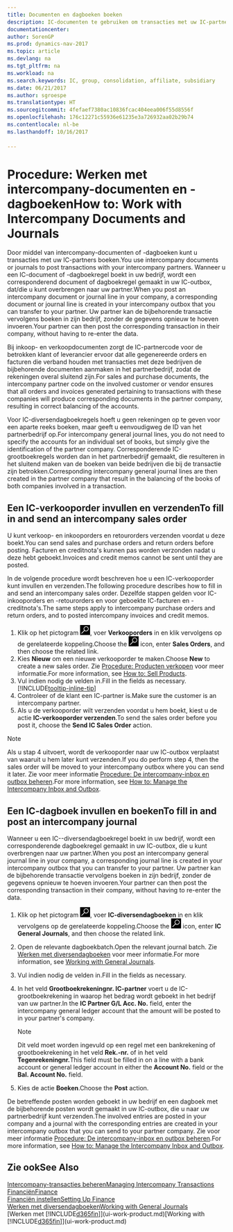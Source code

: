 ```yaml
---
title: Documenten en dagboeken boeken
description: IC-documenten te gebruiken om transacties met uw IC-partners te boeken.
documentationcenter: 
author: SorenGP
ms.prod: dynamics-nav-2017
ms.topic: article
ms.devlang: na
ms.tgt_pltfrm: na
ms.workload: na
ms.search.keywords: IC, group, consolidation, affiliate, subsidiary
ms.date: 06/21/2017
ms.author: sgroespe
ms.translationtype: HT
ms.sourcegitcommit: 4fefaef7380ac10836fcac404eea006f55d8556f
ms.openlocfilehash: 176c12271c55936e61235e3a726932aa02b29b74
ms.contentlocale: nl-be
ms.lasthandoff: 10/16/2017

---
```

# <a name="how-to-work-with-intercompany-documents-and-journals"></a><span data-ttu-id="81838-103">Procedure: Werken met intercompany-documenten en -dagboeken</span><span class="sxs-lookup"><span data-stu-id="81838-103">How to: Work with Intercompany Documents and Journals</span></span>
<span data-ttu-id="81838-104">Door middel van intercompany-documenten of -dagboeken kunt u transacties met uw IC-partners boeken.</span><span class="sxs-lookup"><span data-stu-id="81838-104">You use intercompany documents or journals to post transactions with your intercompany partners.</span></span> <span data-ttu-id="81838-105">Wanneer u een IC-document of -dagboekregel boekt in uw bedrijf, wordt een corresponderend document of dagboekregel gemaakt in uw IC-outbox, dat/die u kunt overbrengen naar uw partner.</span><span class="sxs-lookup"><span data-stu-id="81838-105">When you post an intercompany document or journal line in your company, a corresponding document or journal line is created in your intercompany outbox that you can transfer to your partner.</span></span> <span data-ttu-id="81838-106">Uw partner kan de bijbehorende transactie vervolgens boeken in zijn bedrijf, zonder de gegevens opnieuw te hoeven invoeren.</span><span class="sxs-lookup"><span data-stu-id="81838-106">Your partner can then post the corresponding transaction in their company, without having to re-enter the data.</span></span>

<span data-ttu-id="81838-107">Bij inkoop- en verkoopdocumenten zorgt de IC-partnercode voor de betrokken klant of leverancier ervoor dat alle gegenereerde orders en facturen die verband houden met transacties met deze bedrijven de bijbehorende documenten aanmaken in het partnerbedrijf, zodat de rekeningen overal sluitend zijn.</span><span class="sxs-lookup"><span data-stu-id="81838-107">For sales and purchase documents, the intercompany partner code on the involved customer or vendor ensures that all orders and invoices generated pertaining to transactions with these companies will produce corresponding documents in the partner company, resulting in correct balancing of the accounts.</span></span>

<span data-ttu-id="81838-108">Voor IC-diversendagboekregels hoeft u geen rekeningen op te geven voor een aparte reeks boeken, maar geeft u eenvoudigweg de ID van het partnerbedrijf op.</span><span class="sxs-lookup"><span data-stu-id="81838-108">For intercompany general journal lines, you do not need to specify the accounts for an individual set of books, but simply give the identification of the partner company.</span></span> <span data-ttu-id="81838-109">Corresponderende IC-grootboekregels worden dan in het partnerbedrijf gemaakt, die resulteren in het sluitend maken van de boeken van beide bedrijven die bij de transactie zijn betrokken.</span><span class="sxs-lookup"><span data-stu-id="81838-109">Corresponding intercompany general journal lines are then created in the partner company that result in the balancing of the books of both companies involved in a transaction.</span></span>

## <a name="to-fill-in-and-send-an-intercompany-sales-order"></a><span data-ttu-id="81838-110">Een IC-verkooporder invullen en verzenden</span><span class="sxs-lookup"><span data-stu-id="81838-110">To fill in and send an intercompany sales order</span></span>
<span data-ttu-id="81838-111">U kunt verkoop- en inkooporders en retourorders verzenden voordat u deze boekt.</span><span class="sxs-lookup"><span data-stu-id="81838-111">You can send sales and purchase orders and return orders before posting.</span></span> <span data-ttu-id="81838-112">Facturen en creditnota's kunnen pas worden verzonden nadat u deze hebt geboekt.</span><span class="sxs-lookup"><span data-stu-id="81838-112">Invoices and credit memos cannot be sent until they are posted.</span></span>

<span data-ttu-id="81838-113">In de volgende procedure wordt beschreven hoe u een IC-verkooporder kunt invullen en verzenden.</span><span class="sxs-lookup"><span data-stu-id="81838-113">The following procedure describes how to fill in and send an intercompany sales order.</span></span> <span data-ttu-id="81838-114">Dezelfde stappen gelden voor IC-inkooporders en -retourorders en voor geboekte IC-facturen en -creditnota's.</span><span class="sxs-lookup"><span data-stu-id="81838-114">The same steps apply to intercompany purchase orders and return orders, and to posted intercompany invoices and credit memos.</span></span>  

1. <span data-ttu-id="81838-115">Klik op het pictogram ![Zoeken naar pagina of rapport](media/ui-search/search_small.png "pictogram Zoeken naar pagina of rapport"), voer **Verkooporders** in en klik vervolgens op de gerelateerde koppeling.</span><span class="sxs-lookup"><span data-stu-id="81838-115">Choose the ![Search for Page or Report](media/ui-search/search_small.png "Search for Page or Report icon") icon, enter **Sales Orders**, and then choose the related link.</span></span>  
2. <span data-ttu-id="81838-116">Kies **Nieuw** om een nieuwe verkooporder te maken.</span><span class="sxs-lookup"><span data-stu-id="81838-116">Choose **New** to create a new sales order.</span></span> <span data-ttu-id="81838-117">Zie [Procedure: Producten verkopen](sales-how-sell-products.md) voor meer informatie.</span><span class="sxs-lookup"><span data-stu-id="81838-117">For more information, see [How to: Sell Products](sales-how-sell-products.md).</span></span>  
3. <span data-ttu-id="81838-118">Vul indien nodig de velden in.</span><span class="sxs-lookup"><span data-stu-id="81838-118">Fill in the fields as necessary.</span></span> [!INCLUDE[tooltip-inline-tip](includes/tooltip-inline-tip_md.md)]
4. <span data-ttu-id="81838-119">Controleer of de klant een IC-partner is.</span><span class="sxs-lookup"><span data-stu-id="81838-119">Make sure the customer is an intercompany partner.</span></span>
5. <span data-ttu-id="81838-120">Als u de verkooporder wilt verzenden voordat u hem boekt, kiest u de actie **IC-verkooporder verzenden**.</span><span class="sxs-lookup"><span data-stu-id="81838-120">To send the sales order before you post it, choose the **Send IC Sales Order** action.</span></span>

> [!NOTE]
> <span data-ttu-id="81838-121">Als u stap 4 uitvoert, wordt de verkooporder naar uw IC-outbox verplaatst van waaruit u hem later kunt verzenden.</span><span class="sxs-lookup"><span data-stu-id="81838-121">If you do perform step 4, then the sales order will be moved to your intercompany outbox where you can send it later.</span></span> <span data-ttu-id="81838-122">Zie voor meer informatie [Procedure: De intercompany-inbox en outbox beheren](intercompany-how-manage-intercompany-inbox.md).</span><span class="sxs-lookup"><span data-stu-id="81838-122">For more information, see [How to: Manage the Intercompany Inbox and Outbox](intercompany-how-manage-intercompany-inbox.md).</span></span>

## <a name="to-fill-in-and-post-an-intercompany-journal"></a><span data-ttu-id="81838-123">Een IC-dagboek invullen en boeken</span><span class="sxs-lookup"><span data-stu-id="81838-123">To fill in and post an intercompany journal</span></span>
<span data-ttu-id="81838-124">Wanneer u een IC--diversendagboekregel boekt in uw bedrijf, wordt een corresponderende dagboekregel gemaakt in uw IC-outbox, die u kunt overbrengen naar uw partner.</span><span class="sxs-lookup"><span data-stu-id="81838-124">When you post an intercompany general journal line in your company, a corresponding journal line is created in your intercompany outbox that you can transfer to your partner.</span></span> <span data-ttu-id="81838-125">Uw partner kan de bijbehorende transactie vervolgens boeken in zijn bedrijf, zonder de gegevens opnieuw te hoeven invoeren.</span><span class="sxs-lookup"><span data-stu-id="81838-125">Your partner can then post the corresponding transaction in their company, without having to re-enter the data.</span></span>

1. <span data-ttu-id="81838-126">Klik op het pictogram ![Zoeken naar pagina of rapport](media/ui-search/search_small.png "pictogram Zoeken naar pagina of rapport"), voer **IC-diversendagboeken** in en klik vervolgens op de gerelateerde koppeling.</span><span class="sxs-lookup"><span data-stu-id="81838-126">Choose the ![Search for Page or Report](media/ui-search/search_small.png "Search for Page or Report icon") icon, enter **IC General Journals**, and then choose the related link.</span></span>  
2. <span data-ttu-id="81838-127">Open de relevante dagboekbatch.</span><span class="sxs-lookup"><span data-stu-id="81838-127">Open the relevant journal batch.</span></span> <span data-ttu-id="81838-128">Zie [Werken met diversendagboeken](ui-work-general-journals.md) voor meer informatie.</span><span class="sxs-lookup"><span data-stu-id="81838-128">For more information, see [Working with General Journals](ui-work-general-journals.md).</span></span>
3. <span data-ttu-id="81838-129">Vul indien nodig de velden in.</span><span class="sxs-lookup"><span data-stu-id="81838-129">Fill in the fields as necessary.</span></span>
4. <span data-ttu-id="81838-130">In het veld **Grootboekrekeningnr. IC-partner** voert u de IC-grootboekrekening in waarop het bedrag wordt geboekt in het bedrijf van uw partner.</span><span class="sxs-lookup"><span data-stu-id="81838-130">In the **IC Partner G/L Acc. No.** field, enter the intercompany general ledger account that the amount will be posted to in your partner's company.</span></span>

    > [!NOTE]
    > <span data-ttu-id="81838-131">Dit veld moet worden ingevuld op een regel met een bankrekening of grootboekrekening in het veld **Rek.-nr.** of in het veld **Tegenrekeningnr.**</span><span class="sxs-lookup"><span data-stu-id="81838-131">This field must be filled in on a line with a bank account or general ledger account in either the **Account No.** field or the **Bal. Account No.** field.</span></span>  
5. <span data-ttu-id="81838-132">Kies de actie **Boeken**.</span><span class="sxs-lookup"><span data-stu-id="81838-132">Choose the **Post** action.</span></span>

<span data-ttu-id="81838-133">De betreffende posten worden geboekt in uw bedrijf en een dagboek met de bijbehorende posten wordt gemaakt in uw IC-outbox, die u naar uw partnerbedrijf kunt verzenden.</span><span class="sxs-lookup"><span data-stu-id="81838-133">The involved entries are posted in your company and a journal with the corresponding entries are created in your intercompany outbox that you can send to your partner company.</span></span> <span data-ttu-id="81838-134">Zie voor meer informatie [Procedure: De intercompany-inbox en outbox beheren](intercompany-how-manage-intercompany-inbox.md).</span><span class="sxs-lookup"><span data-stu-id="81838-134">For more information, see [How to: Manage the Intercompany Inbox and Outbox](intercompany-how-manage-intercompany-inbox.md).</span></span> 

## <a name="see-also"></a><span data-ttu-id="81838-135">Zie ook</span><span class="sxs-lookup"><span data-stu-id="81838-135">See Also</span></span>
[<span data-ttu-id="81838-136">Intercompany-transacties beheren</span><span class="sxs-lookup"><span data-stu-id="81838-136">Managing Intercompany Transactions</span></span>](intercompany-manage.md)  
[<span data-ttu-id="81838-137">Financiën</span><span class="sxs-lookup"><span data-stu-id="81838-137">Finance</span></span>](finance.md)  
[<span data-ttu-id="81838-138">Financiën instellen</span><span class="sxs-lookup"><span data-stu-id="81838-138">Setting Up Finance</span></span>](finance-setup-finance.md)  
[<span data-ttu-id="81838-139">Werken met diversendagboeken</span><span class="sxs-lookup"><span data-stu-id="81838-139">Working with General Journals</span></span>](ui-work-general-journals.md)  
<span data-ttu-id="81838-140">[Werken met [!INCLUDE[d365fin](includes/d365fin_md.md)]](ui-work-product.md)</span><span class="sxs-lookup"><span data-stu-id="81838-140">[Working with [!INCLUDE[d365fin](includes/d365fin_md.md)]](ui-work-product.md)</span></span>

